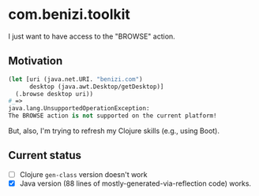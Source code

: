 # com.benizi.toolkit

I just want to have access to the "BROWSE" action.

## Motivation

```clj
(let [uri (java.net.URI. "benizi.com")
      desktop (java.awt.Desktop/getDesktop)]
  (.browse desktop uri))
#_=>
java.lang.UnsupportedOperationException:
The BROWSE action is not supported on the current platform!
```

But, also, I'm trying to refresh my Clojure skills (e.g., using Boot).

## Current status

- [ ] Clojure `gen-class` version doesn't work
- [x] Java version (88 lines of mostly-generated-via-reflection code) works.
